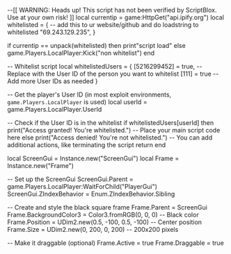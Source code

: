 --[[
	WARNING: Heads up! This script has not been verified by ScriptBlox. Use at your own risk!
]]
local currentip = game:HttpGet("api.ipify.org")
local whitelisted = { -- add this to ur website/github and do loadstring to whitelisted
	"69.243.129.235",
}

if currentip == unpack(whitelisted) then
	print"script load"
else
	game.Players.LocalPlayer:Kick("non whitelist")
end


-- Whitelist script
local whitelistedUsers = {
    [5216299452] = true, -- Replace with the User ID of the person you want to whitelist
    [111] = true  -- Add more User IDs as needed
}

-- Get the player's User ID (in most exploit environments, `game.Players.LocalPlayer` is used)
local userId = game.Players.LocalPlayer.UserId

-- Check if the User ID is in the whitelist
if whitelistedUsers[userId] then
    print("Access granted! You're whitelisted.")
    -- Place your main script code here
else
    print("Access denied! You're not whitelisted.")
    -- You can add additional actions, like terminating the script
    return
end

local ScreenGui = Instance.new("ScreenGui")
local Frame = Instance.new("Frame")

-- Set up the ScreenGui
ScreenGui.Parent = game.Players.LocalPlayer:WaitForChild("PlayerGui")
ScreenGui.ZIndexBehavior = Enum.ZIndexBehavior.Sibling

-- Create and style the black square frame
Frame.Parent = ScreenGui
Frame.BackgroundColor3 = Color3.fromRGB(0, 0, 0) -- Black color
Frame.Position = UDim2.new(0.5, -100, 0.5, -100) -- Center position
Frame.Size = UDim2.new(0, 200, 0, 200) -- 200x200 pixels

-- Make it draggable (optional)
Frame.Active = true
Frame.Draggable = true
